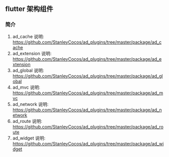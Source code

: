 ## flutter 架构组件

### 简介
1. ad_cache
说明: https://github.com/StanleyCocos/ad_plugins/tree/master/package/ad_cache
2. ad_extension
说明: https://github.com/StanleyCocos/ad_plugins/tree/master/package/ad_extension
3. ad_global
说明: https://github.com/StanleyCocos/ad_plugins/tree/master/package/ad_global
4. ad_mvc
说明: https://github.com/StanleyCocos/ad_plugins/tree/master/package/ad_mvc
5. ad_network
说明: https://github.com/StanleyCocos/ad_plugins/tree/master/package/ad_network
6. ad_route
说明: https://github.com/StanleyCocos/ad_plugins/tree/master/package/ad_route
7. ad_widget
说明: https://github.com/StanleyCocos/ad_plugins/tree/master/package/ad_widget

